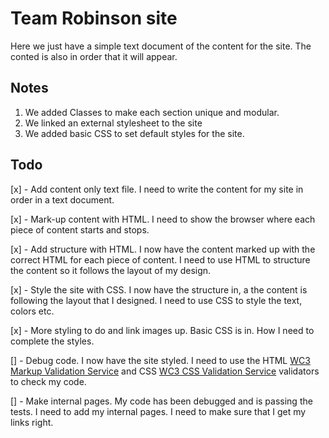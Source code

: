 # Team Robinson site

Here we just have a simple text document of the content for the site. The conted is also in order that it will appear.

## Notes
1. We added Classes to make each section unique and modular.
2. We linked an external stylesheet to the site
3. We added basic CSS to set default styles for the site.

## Todo
[x] - Add content only text file. I need to write the content for my site in order in a text document.

[x] - Mark-up content with HTML. I need to show the browser where each piece of content starts and stops.

[x] - Add structure with HTML. I now have the content marked up with the correct HTML for each piece of content. I need to use HTML to structure the content so it follows the layout of my design.

[x] - Style the site with CSS. I now have the structure in, a the content is following the layout that I designed. I need to use CSS to style the text, colors etc.

[x] - More styling to do and link images up. Basic CSS is in. How I need to complete the styles.

[] - Debug code. I now have the site styled. I need to use the HTML [WC3 Markup Validation Service](https://validator.w3.org/) and CSS [WC3 CSS Validation Service](https://jigsaw.w3.org/css-validator/) validators to check my code.

[] - Make internal pages. My code has been debugged and is passing the tests. I need to add my internal pages. I need to make sure that I get my links right.
